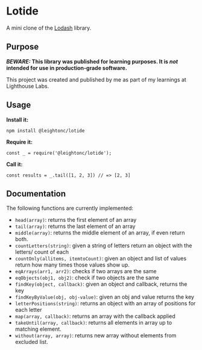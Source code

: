 # Lotide

A mini clone of the [Lodash](https://lodash.com) library.

## Purpose

**_BEWARE:_ This library was published for learning purposes. It is _not_ intended for use in production-grade software.**

This project was created and published by me as part of my learnings at Lighthouse Labs. 

## Usage

**Install it:**

`npm install @leightonc/lotide`

**Require it:**

`const _ = require('@leightonc/lotide');`

**Call it:**

`const results = _.tail([1, 2, 3]) // => [2, 3]`

## Documentation

The following functions are currently implemented:

- `head(array)`: returns the first element of an array
- `tail(array)`: returns the last element of an array
- `middle(array)`: returns the middle element of an array, if even return both.
- `countLetters(string)`: given a string of letters return an object with the letters/ count of each
- `countOnly(allitems, itemtoCount)`: given an object and list of values return how many times those values show up.
- `eqArrays(arr1, arr2)`: checks if two arrays are the same
- `eqObjects(obj1, obj2)`: check if two objects are the same
- `findKey(object, callback)`: given an object and callback, returns the key
- `findKeyByValue(obj, obj-value)`: given an obj and value returns the key
- `letterPositions(string)`: returns an object with an array of positions for each letter
- `map(array, callback)`: returns an array with the callback applied
- `takeUntil(array, callback)`: returns all elements in array up to matching element.
- `without(array, array)`: returns new array without elements from excluded list.